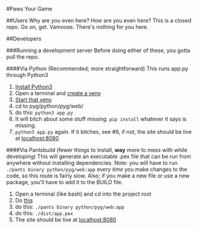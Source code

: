 #Paws Your Game

##Users
Why are you even here?  *How* are you even here?  This is a closed repo.  Go on, get.  Vamoose.  There's nothing for you here.

##Developers

###Running a development server
Before doing either of these, you gotta pull the repo.


####Via Python (Recommended; more straightforward)
This runs app.py through Python3

1. [Install Python3](https://www.python.org/downloads/)
2. Open a terminal and [create a venv](https://docs.python.org/3/library/venv.html)
3. [Start that venv](https://packaging.python.org/tutorials/installing-packages/#creating-virtual-environments)
4. cd to pyg/python/pyg/web/
5. do this: `python3 app.py`
6. It will bitch about some stuff missing. `pip install` whatever it says is missing.
7. `python3 app.py` again.  If it bitches, see #6, if not, the site should be live at [localhost:8080](localhost:8080)

####Via Pantsbuild (fewer things to install, **way** more to mess with while developing)
This will generate an executable .pex file that can be run from anywhere without installing dependencies.
Note: you will have to run  `./pants binary python/pyg/web:app` *every time* you make changes to the code, so this route is fairly slow.  Also; if you make a new file or use a new package, you'll have to add it to the BUILD file.  

1. Open a terminal (like bash) and cd into the project root
2. Do [this](https://www.pantsbuild.org/install.html)
3. do this: `./pants binary python/pyg/web:app`
4. do this: `./dist/app.pex`
5. The site should be live at [localhost:8080](localhost:8080)
